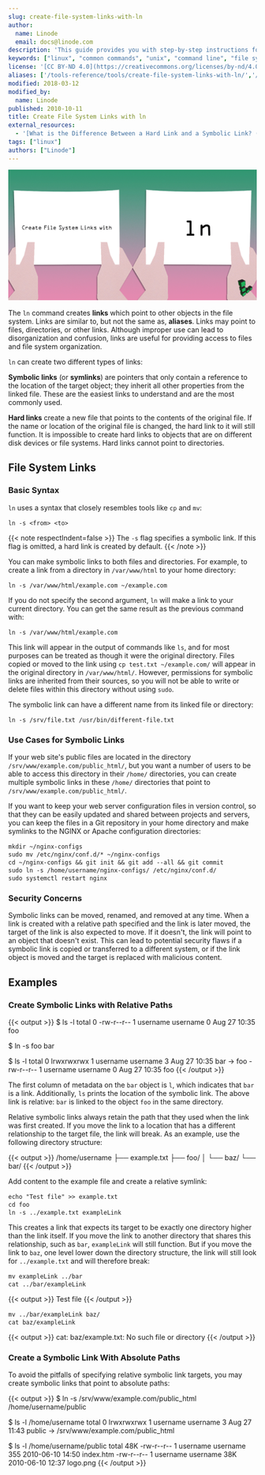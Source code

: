 ```yaml
---
slug: create-file-system-links-with-ln
author:
  name: Linode
  email: docs@linode.com
description: 'This guide provides you with step-by-step instructions for creating hard and sym (symbolic) links with the ln command on the Linux operating system.'
keywords: ["linux", "common commands", "unix", "command line", "file systems"]
license: '[CC BY-ND 4.0](https://creativecommons.org/licenses/by-nd/4.0)'
aliases: ['/tools-reference/tools/create-file-system-links-with-ln/','/linux-tools/common-commands/ln/']
modified: 2018-03-12
modified_by:
  name: Linode
published: 2010-10-11
title: Create File System Links with ln
external_resources:
  - '[What is the Difference Between a Hard Link and a Symbolic Link? (Ask Ubuntu)](https://askubuntu.com/questions/108771/what-is-the-difference-between-a-hard-link-and-a-symbolic-link)'
tags: ["linux"]
authors: ["Linode"]
---
```


![Create File System Links with ln](create_file_system_links_with_ln_smg.png)

The `ln` command creates **links** which point to other objects in the file system. Links are similar to, but not the same as, **aliases**. Links may point to files, directories, or other links. Although improper use can lead to disorganization and confusion, links are useful for providing access to files and file system organization.

`ln` can create two different types of links:

**Symbolic links** (or **symlinks**) are pointers that only contain a reference to the location of the target object; they inherit all other properties from the linked file. These are the easiest links to understand and are the most commonly used.

**Hard links** create a new file that points to the contents of the original file. If the name or location of the original file is changed, the hard link to it will still function. It is impossible to create hard links to objects that are on different disk devices or file systems. Hard links cannot point to directories.

## File System Links

### Basic Syntax

`ln` uses a syntax that closely resembles tools like `cp` and `mv`:

    ln -s <from> <to>

{{< note respectIndent=false >}}
The `-s` flag specifies a symbolic link. If this flag is omitted, a hard link is created by default.
{{< /note >}}

You can make symbolic links to both files and directories. For example, to create a link from a directory in `/var/www/html` to your home directory:

    ln -s /var/www/html/example.com ~/example.com

If you do not specify the second argument, `ln` will make a link to your current directory. You can get the same result as the previous command with:

    ln -s /var/www/html/example.com

This link will appear in the output of commands like `ls`, and for most purposes can be treated as though it were the original directory. Files copied or moved to the link using `cp test.txt ~/example.com/` will appear in the original directory in `/var/www/html/`. However, permissions for symbolic links are inherited from their sources, so you will not be able to write or delete files within this directory without using `sudo`.

The symbolic link can have a different name from its linked file or directory:

    ln -s /srv/file.txt /usr/bin/different-file.txt

### Use Cases for Symbolic Links

If your web site's public files are located in the directory `/srv/www/example.com/public_html/`, but you want a number of users to be able to access this directory in their `/home/` directories, you can create multiple symbolic links in these `/home/` directories that point to `/srv/www/example.com/public_html/`.

If you want to keep your web server configuration files in version control, so that they can be easily updated and shared between projects and servers, you can keep the files in a Git repository in your home directory and make symlinks to the NGINX or Apache configuration directories:

    mkdir ~/nginx-configs
    sudo mv /etc/nginx/conf.d/* ~/nginx-configs
    cd ~/nginx-configs && git init && git add --all && git commit
    sudo ln -s /home/username/nginx-configs/ /etc/nginx/conf.d/
    sudo systemctl restart nginx

### Security Concerns

Symbolic links can be moved, renamed, and removed at any time. When a link is created with a relative path specified and the link is later moved, the target of the link is also expected to move. If it doesn't, the link will point to an object that doesn't exist. This can lead to potential security flaws if a symbolic link is copied or transferred to a different system, or if the link object is moved and the target is replaced with malicious content.

## Examples

### Create Symbolic Links with Relative Paths

{{< output >}}
$ ls -l
total 0
-rw-r--r-- 1 username username 0 Aug 27 10:35 foo

$ ln -s foo bar

$ ls -l
total 0
lrwxrwxrwx 1 username username 3 Aug 27 10:35 bar -> foo
-rw-r--r-- 1 username username 0 Aug 27 10:35 foo
{{< /output >}}

The first column of metadata on the `bar` object is `l`, which indicates that `bar` is a link. Additionally, `ls` prints the location of the symbolic link. The above link is relative: `bar` is linked to the object `foo` in the same directory.

Relative symbolic links always retain the path that they used when the link was first created. If you move the link to a location that has a different relationship to the target file, the link will break. As an example, use the following directory structure:

{{< output >}}
/home/username
├── example.txt
├── foo/
│   └── baz/
└── bar/
{{< /output >}}

Add content to the example file and create a relative symlink:

    echo "Test file" >> example.txt
    cd foo
    ln -s ../example.txt exampleLink

This creates a link that expects its target to be exactly one directory higher than the link itself. If you move the link to another directory that shares this relationship, such as `bar`, `exampleLink` will still function. But if you move the link to `baz`, one level lower down the directory structure, the link will still look for `../example.txt` and will therefore break:

    mv exampleLink ../bar
    cat ../bar/exampleLink

{{< output >}}
Test file
{{< /output >}}

    mv ../bar/exampleLink baz/
    cat baz/exampleLink

{{< output >}}
cat: baz/example.txt: No such file or directory
{{< /output >}}


### Create a Symbolic Link With Absolute Paths

To avoid the pitfalls of specifying relative symbolic link targets, you may create symbolic links that point to absolute paths:

{{< output >}}
$ ln -s /srv/www/example.com/public_html /home/username/public

$ ls -l /home/username
total 0
lrwxrwxrwx 1 username username 3 Aug 27 11:43 public -> /srv/www/example.com/public_html

$ ls -l /home/username/public
total 48K
-rw-r--r-- 1 username username 355 2010-06-10 14:50 index.htm
-rw-r--r-- 1 username username 38K 2010-06-10 12:37 logo.png
{{< /output >}}
